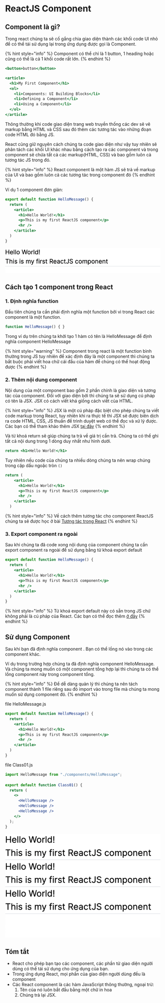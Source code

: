 # ReactJS Component

## Component là gì?

Trong react chúng ta sẽ cố gắng chia giao diện thành các khối code UI nhỏ để có thể tái sử dụng lại trong ứng dụng được gọi là Component.&#x20;

{% hint style="info" %}
Component có thể chỉ là 1 button, 1 heading hoặc cũng có thể là cả 1 khối code rất lớn.
{% endhint %}

```jsx
<button>button</button>
```

```jsx
<article>
  <h1>My First Component</h1>
  <ol>
    <li>Components: UI Building Blocks</li>
    <li>Defining a Component</li>
    <li>Using a Component</li>
  </ol>
</article>
```

Thông thường khi code giao diện trang web truyền thống các dev sẽ vẽ markup bằng HTML và CSS sau đó thêm các tương tác vào những đoạn code HTML đó bằng JS.

React cũng giữ nguyên cách chúng ta code giao diện như vậy tuy nhiên sẽ phân tách các khối UI khác nhau bằng cách tạo ra các component và trong component sẽ chứa tất cả các markup(HTML, CSS) và bao gồm luôn cả tương tác JS trong đó. &#x20;

{% hint style="info" %}
React component là một hàm JS sẽ trả về markup của UI và bao gồm luôn cả các tương tác trong component đó
{% endhint %}

Ví dụ 1 component đơn giản:

```jsx
export default function HelloMessage() {
  return (
    <article>
      <h1>Hello World!</h1>
      <p>This is my first ReactJS component</p>
      <hr />
    </article>
  )
}
```

![](<../.gitbook/assets/image (4).png>)

## Cách tạo 1 component trong React

### 1. Định nghĩa function

Đầu tiên chúng ta cần phải định nghĩa một function bởi vì trong React các component là một function.

```jsx
function HelloMessage() { }
```

Trong ví dụ trên chúng ta khởi tạo 1 hàm có tên là HelloMessage để định nghĩa component HelloMessage

{% hint style="warning" %}
Component trong react là một function bình thường trong JS tuy nhiên để xác định đây là một component thì chúng ta bắt buộc phải viết hoa chữ cái đầu của hàm để chúng có thể hoạt động được
{% endhint %}

### 2. Thêm nội dung component

Nội dung của một component bao gồm 2 phần chính là giao diện và tương tác của component. Đối với giao diện bởi thì chúng ta sẽ sử dụng cú pháp có tên là JSX. JSX có cách viết khá giống cách viết của HTML.

{% hint style="info" %}
JSX là một cú pháp đặc biệt cho phép chúng ta viết code markup trong React, tuy nhiên khi ra thực tế thì JSX sẽ được biên dịch ra code HTML, CSS, JS thuần để trình duyệt web có thể đọc và xử lý được. Các bạn có thể tham khảo thêm JSX [tại đây](https://app.gitbook.com/s/-MC5-BglfKHq4hM84twh/\~/changes/384/reactjs/reactjs-jsx)
{% endhint %}

Và từ khoá return sẽ giúp chúng ta trả về giá trị cần trả. Chúng ta có thể ghi tất cả nội dung trong 1 dòng duy nhất như hình dưới.

```jsx
return <h1>Hello World!</h1>
```

Tuy nhiên nếu code của chúng ta nhiều dòng chúng ta nên wrap chúng trong cặp dấu ngoặc tròn `()`

```jsx
return (
    <article>
      <h1>Hello World!</h1>
      <p>This is my first ReactJS component</p>
      <hr />
    </article>
  )
```

{% hint style="info" %}
Về cách thêm tương tác cho component ReactJS chúng ta sẽ được học ở bài [Tương tác trong React](https://app.gitbook.com/s/-MC5-BglfKHq4hM84twh/\~/changes/383/reactjs/tuong-tac-trong-react)
{% endhint %}

### 3.  Export component ra ngoài

Sau khi chúng ta đã code xong nội dung của component chúng ta cần export component ra ngoài để sử dụng bằng từ khoá export default

```jsx
export default function HelloMessage() {
  return (
    <article>
      <h1>Hello World!</h1>
      <p>This is my first ReactJS component</p>
      <hr />
    </article>
  )
}
```

{% hint style="info" %}
Từ khoá export default này có sẵn trong JS chứ không phải là cú pháp của React. Các bạn có thể đọc thêm [ở đây](../javascript/export-va-import.md)
{% endhint %}

## Sử dụng Component

Sau khi bạn đã định nghĩa component . Bạn có thể lồng nó vào trong các component khác.&#x20;

Ví dụ trong trường hợp chúng ta đã định nghĩa component HelloMessage. Và chúng ta mong muốn có một component tổng hợp lại thì chúng ta có thể lồng component này trong component tổng.

{% hint style="info" %}
Để dễ dàng quản lý thì chúng ta nên tách component thành 1 file riêng sau đó import vào trong file mà chúng ta mong muốn sử dụng component đó.
{% endhint %}

file HelloMessage.js

```jsx
export default function HelloMessage() {
  return (
    <article>
      <h1>Hello World!</h1>
      <p>This is my first ReactJS component</p>
      <hr />
    </article>
  )
}
```

file Class01.js

```jsx
import HelloMessage from "./components/HelloMessage";

export default function Class01() {
  return (
    <>
      <HelloMessage />
      <HelloMessage />
      <HelloMessage />
    </>
  );
}
```

![](<../.gitbook/assets/image (3).png>)

## Tóm tắt

* React cho phép bạn tạo các component, các phần tử giao diện người dùng có thể tái sử dụng cho ứng dụng của bạn.
* Trong ứng dụng React, mọi phần của giao diện người dùng đều là component
* Các React component là các hàm JavaScript thông thường, ngoại trừ:
  1. Tên của nó luôn bắt đầu bằng một chữ in hoa
  2. Chúng trả lại JSX.



